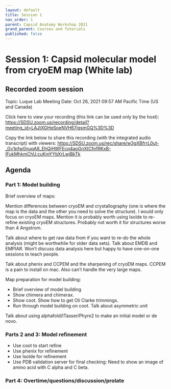 ```yaml
---
layout: default
title: Session 1
nav_order: 1
parent: Capsid Anatomy Workshop 2021
grand_parent: Courses and Tutorials
published: false
---
```


# Session 1: Capsid molecular model from cryoEM map (White lab)

## Recorded zoom session
Topic: Luque Lab Meeting
Date: Oct 26, 2021 09:57 AM Pacific Time (US and Canada)

Click here to view your recording (this link can be used only by the host): 
<https://SDSU.zoom.us/recording/detail?meeting_id=LAJtXGHqSoeNVH67igsmGQ%3D%3D>

Copy the link below to share this recording (with the integrated audio transcript) with viewers:
<https://SDSU.zoom.us/rec/share/w3gXBfrrL0ut-_Gv1pfw0nupA8_EhQjHWFEcq4aoGnXtCfnfRKxB-lFukMhkmChU.cuKmYYbXrLwjBkTk>

## Agenda

### Part 1: Model building

Brief overview of maps:

Mention differences between cryoEM and crystallography (one is where the map is the data and the other you need to solve the structure). I would only focus on cryoEM maps. Mention it is probably worth using Isolde to re-refine existing cryoEM structures. Probably not worth it for structures worse than 4 Angstrom.

Talk about where to get raw data from if you want to re-do the whole analysis (might be worthwhile for older data sets). Talk about EMDB and EMPIAR. Won’t discuss data analysis here but happy to have one-on-one sessions to teach people. 

Talk about phenix and CCPEM and the sharpening of cryoEM maps. CCPEM is a pain to install on mac. Also can’t handle the very large maps.

Map preparation for model building:
+ Brief overview of model building
+ Show chimera and chimerax.
+ Show coot. Show how to get Oli Clarke trimmings.
+ Run through model building on coot. Talk about asymmetric unit

Talk about using alphafold/ITasser/Phyre2 to make an initial model or de novo.
	
		
### Parts 2 and 3: Model refinement

+ Use coot to start refine
+ Use phenix for refinement
+ Use Isolde for refinement
+ Use PDB validation server for final checking: Need to show an image of amino acid with C alpha and C beta.


### Part 4: Overtime/questions/discussion/prolate
